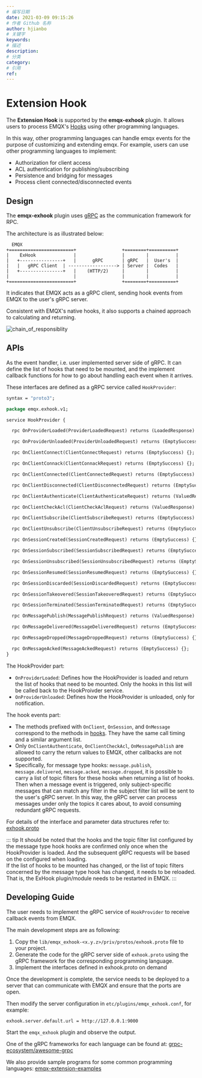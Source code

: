 ```yaml
---
# 编写日期
date: 2021-03-09 09:15:26
# 作者 Github 名称
author: hjianbo
# 关键字
keywords:
# 描述
description:
# 分类
category: 
# 引用
ref:
---
```


# Extension Hook

The **Extension Hook** is supported by the **emqx-exhook** plugin. It allows users to process EMQX's [Hooks](hooks.md) using other programming languages.

In this way, other programming languages can handle emqx events for the purpose of customizing and extending emqx. For example, users can use other programming languages to implement:

- Authorization for client access
- ACL authentication for publishing/subscribing
- Persistence and bridging for messages
- Process client connected/disconnected events


## Design

The **emqx-exhook** plugin uses [gRPC](https://www.grpc.io) as the communication framework for RPC.

The architecture is as illustrated below:

```
  EMQX
+========================+                 +========+==========+
|    ExHook              |                 |        |          |
|   +----------------+   |      gRPC       | gRPC   |  User's  |
|   |   gRPC Client  | ------------------> | Server |  Codes   |
|   +----------------+   |    (HTTP/2)     |        |          |
|                        |                 |        |          |
+========================+                 +========+==========+
```

It indicates that EMQX acts as a gRPC client, sending hook events from EMQX to the user's gRPC server.

Consistent with EMQX's native hooks, it also supports a chained approach to calculating and returning.

![chain_of_responsiblity](./assets/chain_of_responsiblity.png)


## APIs

As the event handler, i.e. user implemented server side of gRPC. It can define the list of hooks that need to be mounted, and the implement callback functions for how to go about handling each event when it arrives.

These interfaces are defined as a gRPC service called `HookProvider`:

```protobuf
syntax = "proto3";

package emqx.exhook.v1;

service HookProvider {

  rpc OnProviderLoaded(ProviderLoadedRequest) returns (LoadedResponse) {};

  rpc OnProviderUnloaded(ProviderUnloadedRequest) returns (EmptySuccess) {};

  rpc OnClientConnect(ClientConnectRequest) returns (EmptySuccess) {};

  rpc OnClientConnack(ClientConnackRequest) returns (EmptySuccess) {};

  rpc OnClientConnected(ClientConnectedRequest) returns (EmptySuccess) {};

  rpc OnClientDisconnected(ClientDisconnectedRequest) returns (EmptySuccess) {};

  rpc OnClientAuthenticate(ClientAuthenticateRequest) returns (ValuedResponse) {};

  rpc OnClientCheckAcl(ClientCheckAclRequest) returns (ValuedResponse) {};

  rpc OnClientSubscribe(ClientSubscribeRequest) returns (EmptySuccess) {};

  rpc OnClientUnsubscribe(ClientUnsubscribeRequest) returns (EmptySuccess) {};

  rpc OnSessionCreated(SessionCreatedRequest) returns (EmptySuccess) {};

  rpc OnSessionSubscribed(SessionSubscribedRequest) returns (EmptySuccess) {};

  rpc OnSessionUnsubscribed(SessionUnsubscribedRequest) returns (EmptySuccess) {};

  rpc OnSessionResumed(SessionResumedRequest) returns (EmptySuccess) {};

  rpc OnSessionDiscarded(SessionDiscardedRequest) returns (EmptySuccess) {};

  rpc OnSessionTakeovered(SessionTakeoveredRequest) returns (EmptySuccess) {};

  rpc OnSessionTerminated(SessionTerminatedRequest) returns (EmptySuccess) {};

  rpc OnMessagePublish(MessagePublishRequest) returns (ValuedResponse) {};

  rpc OnMessageDelivered(MessageDeliveredRequest) returns (EmptySuccess) {};

  rpc OnMessageDropped(MessageDroppedRequest) returns (EmptySuccess) {};

  rpc OnMessageAcked(MessageAckedRequest) returns (EmptySuccess) {};
}
```

The HookProvider part:

- `OnProviderLoaded`: Defines how the HookProvider is loaded and return the list of hooks that need to be mounted. Only the hooks in this list will be called back to the HookProivder service.
- `OnProviderUnloaded`: Defines how the HookProvider is unloaded, only for notification.

The hook events part:

- The methods prefixed with `OnClient`, `OnSession`, and `OnMessage` correspond to the methods in [hooks](hooks.md). They have the same call timing and a similar argument list.
- Only `OnClientAuthenticate`, `OnClientCheckAcl`, `OnMessagePublish` are allowed to carry the return values to EMQX, other callbacks are not supported.
- Specifically, for message type hooks: `message.publish`, `message.delivered`, `message.acked`, `message.dropped`, it is possible to carry a list of topic filters for these hooks when returning a list of hooks.
  Then when a message event is triggered, only subject-specific messages that can match any filter in the subject filter list will be sent to the user's gRPC server.
  In this way, the gRPC server can process messages under only the topics it cares about, to avoid consuming redundant gRPC requests.

For details of the interface and parameter data structures refer to: [exhook.proto](https://github.com/emqx/emqx/blob/v4.3-beta.1/apps/emqx_exhook/priv/protos/exhook.proto)

::: tip
It should be noted that the hooks and the topic filter list configured by the message type hook hooks are confirmed only once when the HookProvider is loaded. And the subsequent gRPC requests will be based on the configured when loading. <br />
If the list of hooks to be mounted has changed, or the list of topic filters concerned by the message type hook has changed, it needs to be reloaded. That is, the ExHook plugin/module needs to be restarted in EMQX.
:::

## Developing Guide

The user needs to implement the gRPC service of `HookProvider` to receive callback events from EMQX.

The main development steps are as following:

1. Copy the `lib/emqx_exhook-<x.y.z>/priv/protos/exhook.proto` file to your project.
2. Generate the code for the gRPC server side of `exhook.proto` using the gRPC framework for the corresponding programming language.
3. Implement the interfaces defined in exhook.proto on demand

Once the development is complete, the service needs to be deployed to a server that can communicate with EMQX and ensure that the ports are open.

Then modify the server configuration in `etc/plugins/emqx_exhook.conf`, for example:

```
exhook.server.default.url = http://127.0.0.1:9000
```

Start the `emqx_exhook` plugin and observe the output.

One of the gRPC frameworks for each language can be found at: [grpc-ecosystem/awesome-grpc](https://github.com/grpc-ecosystem/awesome-grpc)

We also provide sample programs for some common programming languages: [emqx-extension-examples](https://github.com/emqx/emqx-extension-examples)
